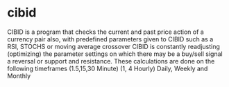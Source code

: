 # cibid
CIBID is a program that checks the current and past price action of a currency pair also, with predefined parameters given to CIBID such as a RSI, STOCHS or moving average crossover CIBID is constantly readjusting (optimizing)  the parameter settings on which there may be a buy/sell signal a reversal or support and resistance. These calculations are done on the following timeframes (1.5,15,30 Minute) (1, 4 Hourly) Daily, Weekly and Monthly
